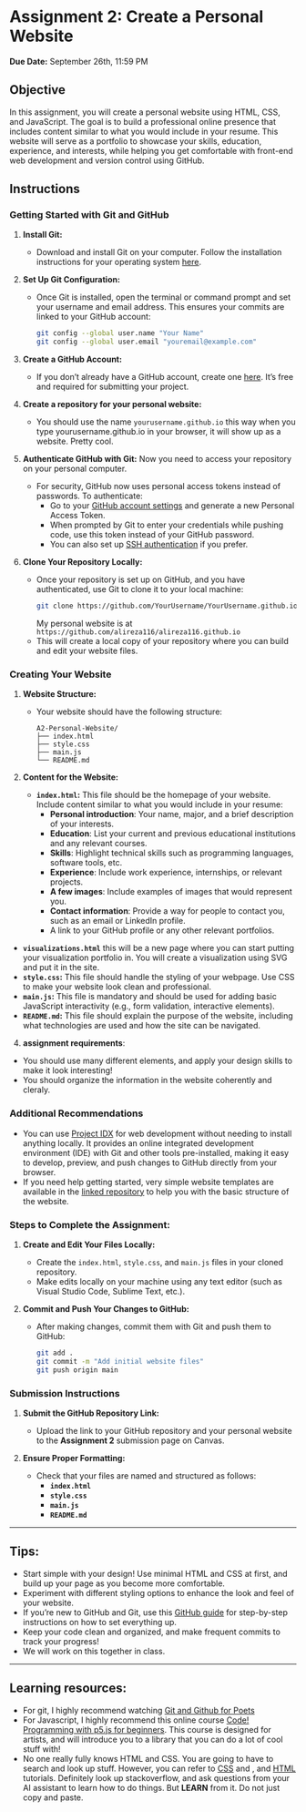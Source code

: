 # Assignment 2: Create a Personal Website
**Due Date:** September 26th, 11:59 PM

## Objective
In this assignment, you will create a personal website using HTML, CSS, and JavaScript. The goal is to build a professional online presence that includes content similar to what you would include in your resume. This website will serve as a portfolio to showcase your skills, education, experience, and interests, while helping you get comfortable with front-end web development and version control using GitHub.

## Instructions

### Getting Started with Git and GitHub

1. **Install Git:**
   - Download and install Git on your computer. Follow the installation instructions for your operating system [here](https://git-scm.com/book/en/v2/Getting-Started-Installing-Git).

2. **Set Up Git Configuration:**
   - Once Git is installed, open the terminal or command prompt and set your username and email address. This ensures your commits are linked to your GitHub account:
     ```bash
     git config --global user.name "Your Name"
     git config --global user.email "youremail@example.com"
     ```

3. **Create a GitHub Account:**
   - If you don’t already have a GitHub account, create one [here](https://github.com/). It’s free and required for submitting your project.

4. **Create a repository for your personal website:**
   - You should use the name `yourusername.github.io` this way when you type yourusername.github.io in your browser, it will show up as a website. Pretty cool.

5. **Authenticate GitHub with Git:**
   Now you need to access your repository on your personal computer.
   - For security, GitHub now uses personal access tokens instead of passwords. To authenticate:
     - Go to your [GitHub account settings](https://github.com/settings/tokens) and generate a new Personal Access Token.
     - When prompted by Git to enter your credentials while pushing code, use this token instead of your GitHub password.
     - You can also set up [SSH authentication](https://docs.github.com/en/authentication/connecting-to-github-with-ssh) if you prefer.

5. **Clone Your Repository Locally:**
   - Once your repository is set up on GitHub, and you have authenticated, use Git to clone it to your local machine:
     ```bash
     git clone https://github.com/YourUsername/YourUsername.github.io
     ```
     My personal website is at `https://github.com/alireza116/alireza116.github.io`
   - This will create a local copy of your repository where you can build and edit your website files.

### Creating Your Website

1. **Website Structure:**
   - Your website should have the following structure:
     ```
     A2-Personal-Website/
     ├── index.html
     ├── style.css
     ├── main.js
     └── README.md
     ```

3. **Content for the Website:**
   - **`index.html`:** This file should be the homepage of your website. Include content similar to what you would include in your resume:
     - **Personal introduction**: Your name, major, and a brief description of your interests.
     - **Education**: List your current and previous educational institutions and any relevant courses.
     - **Skills**: Highlight technical skills such as programming languages, software tools, etc.
     - **Experience**: Include work experience, internships, or relevant projects.
     - **A few images**: Include examples of images that would represent you.
     - **Contact information**: Provide a way for people to contact you, such as an email or LinkedIn profile.
     - A link to your GitHub profile or any other relevant portfolios.
  - **`visualizations.html`** this will be a new page where you can start putting your visualization portfolio in. You will create a visualization using SVG and put it in the site. 
   - **`style.css`:** This file should handle the styling of your webpage. Use CSS to make your website look clean and professional.
   - **`main.js`:** This file is mandatory and should be used for adding basic JavaScript interactivity (e.g., form validation, interactive elements).
   - **`README.md`:** This file should explain the purpose of the website, including what technologies are used and how the site can be navigated.

4. **assignment requirements**:
  - You should use many different elements, and apply your design skills to make it look interesting!
  - You should organize the information in the website coherently and cleraly.

### Additional Recommendations

- You can use [Project IDX](https://idx.dev/) for web development without needing to install anything locally. It provides an online integrated development environment (IDE) with Git and other tools pre-installed, making it easy to develop, preview, and push changes to GitHub directly from your browser.
- If you need help getting started, very simple website templates are available in the [linked repository](https://github.com/SIAT-IAT-355/A2-Personal-Website) to help you with the basic structure of the website.

### Steps to Complete the Assignment:

1. **Create and Edit Your Files Locally:**
   - Create the `index.html`, `style.css`, and `main.js` files in your cloned repository.
   - Make edits locally on your machine using any text editor (such as Visual Studio Code, Sublime Text, etc.).

2. **Commit and Push Your Changes to GitHub:**
   - After making changes, commit them with Git and push them to GitHub:
     ```bash
     git add .
     git commit -m "Add initial website files"
     git push origin main
     ```

### Submission Instructions

1. **Submit the GitHub Repository Link:**
   - Upload the link to your GitHub repository and your personal website to the **Assignment 2** submission page on Canvas.

2. **Ensure Proper Formatting:**
   - Check that your files are named and structured as follows:
     - **`index.html`**
     - **`style.css`**
     - **`main.js`**
     - **`README.md`**

---

## Tips:
- Start simple with your design! Use minimal HTML and CSS at first, and build up your page as you become more comfortable.
- Experiment with different styling options to enhance the look and feel of your website.
- If you’re new to GitHub and Git, use this [GitHub guide](https://docs.github.com/en/get-started/quickstart/set-up-git) for step-by-step instructions on how to set everything up.
- Keep your code clean and organized, and make frequent commits to track your progress!
- We will work on this together in class.

---

## Learning resources:
-  For git, I highly recommend watching [Git and Github for Poets](https://www.youtube.com/watch?v=BCQHnlnPusY&list=PLRqwX-V7Uu6ZF9C0YMKuns9sLDzK6zoiV)
-  For Javascript, I highly recommend this online course [Code! Programming with p5.js for beginners](https://www.youtube.com/watch?v=HerCR8bw_GE&list=PLRqwX-V7Uu6Zy51Q-x9tMWIv9cueOFTFA). This course is designed for artists, and will introduce you to a library that you can do a lot of cool stuff with!
-  No one really fully knows HTML and CSS. You are going to have to search and look up stuff. However, you can refer to [CSS](https://www.w3schools.com/css/) and , and [HTML](https://www.w3schools.com/html/default.asp) tutorials. Definitely look up stackoverflow, and ask questions from your AI assistant to learn how to do things. But **LEARN** from it. Do not just copy and paste.

